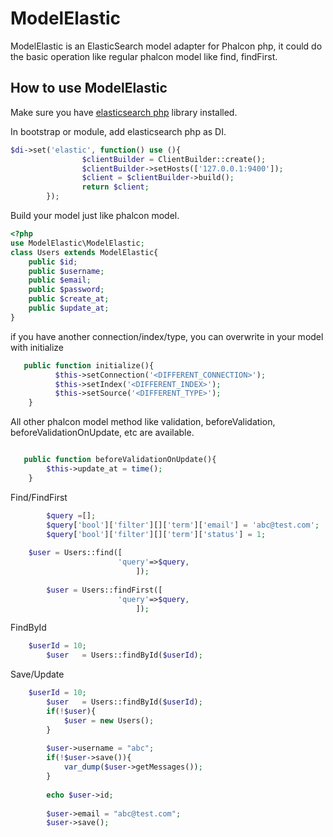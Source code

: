 # ModelElastic
ModelElastic is an ElasticSearch model adapter for Phalcon php, it could do the basic operation like regular phalcon model like find, findFirst.

## How to use ModelElastic ##
Make sure you have [elasticsearch php](https://github.com/elastic/elasticsearch-php) library installed.

In bootstrap or module, add elasticsearch php as DI.

```php
$di->set('elastic', function() use (){
                $clientBuilder = ClientBuilder::create();
                $clientBuilder->setHosts(['127.0.0.1:9400']); 
                $client = $clientBuilder->build();
                return $client;
		});
```

Build your model just like phalcon model.

```php
<?php
use ModelElastic\ModelElastic;
class Users extends ModelElastic{
	public $id;
	public $username;
	public $email;
	public $password;
	public $create_at;
	public $update_at;
}

```

if you have another connection/index/type, you can overwrite in your model with initialize

```php
   public function initialize(){
          $this->setConnection('<DIFFERENT_CONNECTION>');
          $this->setIndex('<DIFFERENT_INDEX>');
          $this->setSource('<DIFFERENT_TYPE>');
    }
```

All other phalcon model method like validation, beforeValidation, beforeValidationOnUpdate, etc are available.

```php

   public function beforeValidationOnUpdate(){
        $this->update_at = time();
    }
```

Find/FindFirst
```php
        $query =[];
        $query['bool']['filter'][]['term']['email'] = 'abc@test.com';
        $query['bool']['filter'][]['term']['status'] = 1;
	
	$user = Users::find([
                        'query'=>$query,
                            ]);
                            
        $user = Users::findFirst([
                        'query'=>$query,
                            ]);
```

FindById
```php
   	$userId = 10;
        $user   = Users::findById($userId);
```

Save/Update

```php
	$userId = 10;
        $user   = Users::findById($userId);
        if(!$user){
        	$user = new Users();
        }
        
        $user->username = "abc";
        if(!$user->save()){
        	var_dump($user->getMessages());
        }
        
        echo $user->id;
        
        $user->email = "abc@test.com";
        $user->save();
```




